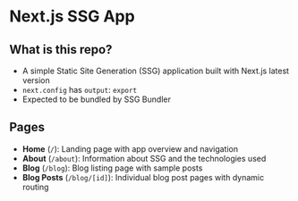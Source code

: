 # Next.js SSG App

## What is this repo?
- A simple Static Site Generation (SSG) application built with Next.js latest version
- `next.config` has `output`: `export`
- Expected to be bundled by SSG Bundler

## Pages

- **Home** (`/`): Landing page with app overview and navigation
- **About** (`/about`): Information about SSG and the technologies used
- **Blog** (`/blog`): Blog listing page with sample posts
- **Blog Posts** (`/blog/[id]`): Individual blog post pages with dynamic routing
